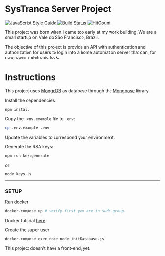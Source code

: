 # SysTranca Server Project

[![JavaScript Style Guide](https://img.shields.io/badge/code_style-standard-brightgreen.svg)](https://standardjs.com)
[![Build Status](https://travis-ci.com/esron/systranca-server.svg?branch=master)](https://travis-ci.com/esron/systranca-server)
[![HitCount](http://hits.dwyl.io/esron/esron/systranca-server.svg)](http://hits.dwyl.io/esron/esron/systranca-server)

This project was born when I came too early at my work building. We are a small startup on Vale do São Francisco, Brazil.

The objective of this project is provide an API with authentication and authorization for users to login into a home automation server that can, for now, open a eletronic lock.

# Instructions

This project uses [MongoDB](https://www.mongodb.com/) as database through the [Mongoose](https://mongoosejs.com/) library.

Install the dependencies:

```bash
npm install
```

Copy the `.env.example` file to `.env`:

```bash
cp .env.example .env
```

Update the variables to correspond your environment.

Generate the RSA keys:

```bash
npm run key:generate
```

or

```bash
node keys.js
```

-----

### SETUP

Run docker

```bash
docker-compose up # verify first you are in sudo group.
```

Docker tutorial [here](https://www.digitalocean.com/community/tutorials/how-to-install-docker-compose-on-ubuntu-16-04)

Create the super user

```bash
docker-compose exec node node initDatabase.js
```

This project doesn't have a front-end, yet.
